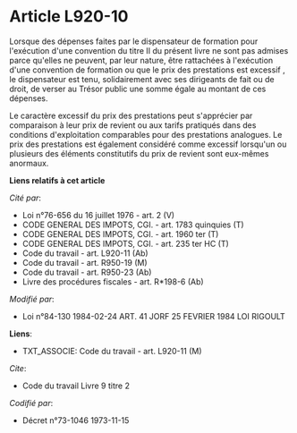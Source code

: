 # Article L920-10

Lorsque des dépenses faites par le dispensateur de formation pour l'exécution d'une convention du titre II du présent livre
ne sont pas admises parce qu'elles ne peuvent, par leur nature, être rattachées à l'exécution d'une convention de formation
ou que le prix des prestations est excessif , le dispensateur est tenu, solidairement avec ses dirigeants de fait ou de
droit, de verser au Trésor public une somme égale au montant de ces dépenses.

Le caractère excessif du prix des prestations peut s'apprécier par comparaison à leur prix de revient ou aux tarifs pratiqués
dans des conditions d'exploitation comparables pour des prestations analogues. Le prix des prestations est également
considéré comme excessif lorsqu'un ou plusieurs des éléments constitutifs du prix de revient sont eux-mêmes anormaux.

**Liens relatifs à cet article**

_Cité par_:

  - Loi n°76-656 du 16 juillet 1976 - art. 2 (V)
  - CODE GENERAL DES IMPOTS, CGI. - art. 1783 quinquies (T)
  - CODE GENERAL DES IMPOTS, CGI. - art. 1960 ter (T)
  - CODE GENERAL DES IMPOTS, CGI. - art. 235 ter HC (T)
  - Code du travail - art. L920-11 (Ab)
  - Code du travail - art. R950-19 (M)
  - Code du travail - art. R950-23 (Ab)
  - Livre des procédures fiscales - art. R*198-6 (Ab)

_Modifié par_:

  - Loi n°84-130 1984-02-24 ART. 41 JORF 25 FEVRIER 1984 LOI RIGOULT

**Liens**:

  - TXT_ASSOCIE: Code du travail - art. L920-11 (M)

_Cite_:

  - Code du travail Livre 9 titre 2

_Codifié par_:

  - Décret n°73-1046 1973-11-15
